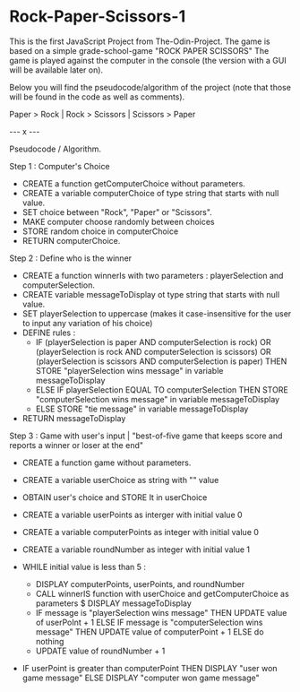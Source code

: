 # Rock-Paper-Scissors-1
This is the first JavaScript Project from The-Odin-Project.
The game is based on a simple grade-school-game "ROCK PAPER SCISSORS" 
The game is played against the computer in the console (the version with a GUI will be available later on).

Below you will find the pseudocode/algorithm of the project (note that those will be found in the code as well as comments). 

Paper > Rock | Rock > Scissors | Scissors > Paper

--- x --- 

Pseudocode / Algorithm. 

Step 1 : Computer's Choice 

- CREATE a function getComputerChoice without parameters. 
- CREATE a variable computerChoice of type string that starts with null value. 
- SET choice between "Rock", "Paper" or "Scissors". 
- MAKE computer choose randomly between choices 
- STORE random choice in computerChoice
- RETURN computerChoice. 

Step 2 : Define who is the winner 

- CREATE a function winnerIs with two parameters : playerSelection and computerSelection. 
- CREATE variable messageToDisplay ot type string that starts with null value. 
- SET playerSelection to uppercase (makes it case-insensitive for the user to input any variation of his choice)
- DEFINE rules : 
    * IF (playerSelection is paper AND computerSelection is rock) OR (playerSelection is rock AND computerSelection is scissors) OR (playerSelection is scissors AND computerSelection is paper)
    THEN STORE "playerSelection wins message" in variable messageToDisplay
    * ELSE IF playerSelection EQUAL TO computerSelection
    THEN STORE "computerSelection wins message" in variable messageToDisplay
    * ELSE STORE "tie message" in variable messageToDisplay
- RETURN messageToDisplay

Step 3 : Game with user's input | "best-of-five game that keeps score and reports a winner or loser at the end"

- CREATE a function game without parameters. 
- CREATE a variable userChoice as string with "" value
- OBTAIN user's choice and STORE It in userChoice
- CREATE a variable userPoints as interger with initial value 0 
- CREATE a variable computerPoints as integer with initial value 0 
- CREATE a variable roundNumber as integer with initial value 1 
- WHILE initial value is less than 5 : 
    * DISPLAY computerPoints, userPoints, and roundNumber
    * CALL winnerIS function with userChoice and getComputerChoice as parameters 
        $ DISPLAY messageToDisplay
    * IF message is "playerSelection wins message" 
    THEN UPDATE value of userPoInt + 1 
    ELSE IF message is "computerSelection wins message" 
    THEN UPDATE value of computerPoint + 1
    ELSE do nothing
    * UPDATE value of roundNumber + 1 

- IF userPoint is greater than computerPoint 
THEN DISPLAY "user won game message"
ELSE DISPLAY "computer won game message"

